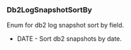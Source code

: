 ### Db2LogSnapshotSortBy
Enum for db2 log snapshot sort by field.

- DATE - Sort db2 snapshots by date.
